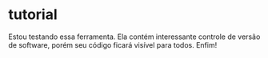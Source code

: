 
# tutorial
Estou testando essa ferramenta. Ela contém interessante controle de versão de software,
porém seu código ficará visível para todos.
Enfim!
